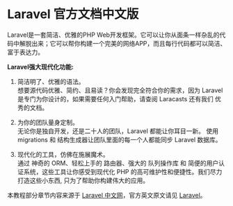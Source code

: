 # Laravel 官方文档中文版

Laravel是一套简洁、优雅的PHP Web开发框架。它可以让你从面条一样杂乱的代码中解脱出来；它可以帮你构建一个完美的网络APP，而且每行代码都可以简洁、富于表达力。

**Laravel强大现代化功能:**

1. 简洁明了、优雅的语法。    
想要源代码优雅、简约、且易读？你会发现完全符合你的需求，因为 Laravel 是专门为你设计的，如果需要任何入门帮助，请查阅 Laracasts 还有我们 优秀的文档。

2. 为你的团队量身定制。       
无论你是独自开发，还是二十人的团队，Laravel 都能让你耳目一新。 使用 migrations 和 结构生成器让团队里面的每一个人都能同步 Laravel 数据库。

3. 现代化的工具，仿佛在施展魔术。      
通过 神奇的 ORM、轻松上手的 路由器、强大的 队列操作库 和 简便的用户认证系统，这些工具让你感受到现代化 PHP 的高可维护性和便捷性。我们尽力打造这些小东西, 只为了帮助你构建伟大的应用。

本教程部分章节内容来源于 [Laravel 中文网](http://www.golaravel.com/laravel/docs/5.0/)，官方英文原文请见 [Laravel](http://laravel.com/docs/5.0)。



